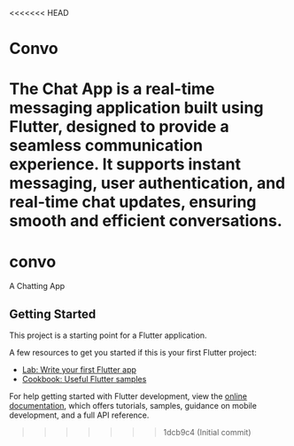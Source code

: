<<<<<<< HEAD
# Convo
The Chat App is a real-time messaging application built using Flutter, designed to provide a seamless communication experience. It supports instant messaging, user authentication, and real-time chat updates, ensuring smooth and efficient conversations.
=======
# convo

A Chatting App

## Getting Started

This project is a starting point for a Flutter application.

A few resources to get you started if this is your first Flutter project:

- [Lab: Write your first Flutter app](https://docs.flutter.dev/get-started/codelab)
- [Cookbook: Useful Flutter samples](https://docs.flutter.dev/cookbook)

For help getting started with Flutter development, view the
[online documentation](https://docs.flutter.dev/), which offers tutorials,
samples, guidance on mobile development, and a full API reference.
>>>>>>> 1dcb9c4 (Initial commit)
